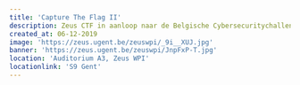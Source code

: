 ```yaml
---
title: 'Capture The Flag II'
description: Zeus CTF in aanloop naar de Belgische Cybersecuritychallenge
created_at: 06-12-2019
image: 'https://zeus.ugent.be/zeuswpi/_9i__XUJ.jpg'
banner: 'https://zeus.ugent.be/zeuswpi/JnpFxP-T.jpg'
location: 'Auditorium A3, Zeus WPI'
locationlink: 'S9 Gent'
---
```

